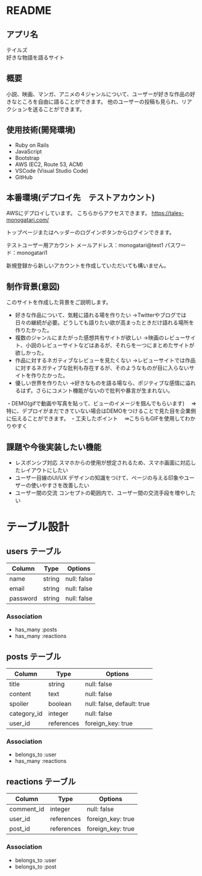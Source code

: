 # README

## アプリ名
テイルズ  
好きな物語を語るサイト

## 概要
小説、映画、マンガ、アニメの４ジャンルについて、ユーザーが好きな作品の好きなところを自由に語ることができます。
他のユーザーの投稿も見られ、リアクションを送ることができます。

## 使用技術(開発環境)
- Ruby on Rails
- JavaScript
- Bootstrap
- AWS (EC2, Route 53, ACM)
- VSCode (Visual Studio Code)
- GitHub

## 本番環境(デプロイ先　テストアカウント)
AWSにデプロイしています。
こちらからアクセスできます。
https://tales-monogatari.com/

トップページまたはヘッダーのログインボタンからログインできます。

テストユーザー用アカウント
メールアドレス：monogatari@test1
パスワード：monogatari1

新規登録から新しいアカウントを作成していただいても構いません。

## 制作背景(意図)
このサイトを作成した背景をご説明します。
- 好きな作品について、気軽に語れる場を作りたい
→Twitterやブログでは日々の継続が必要。どうしても語りたい欲が高まったときだけ語れる場所を作りたかった。
- 複数のジャンルにまたがった感想共有サイトが欲しい
→映画のレビューサイト、小説のレビューサイトなどはあるが、それらを一つにまとめたサイトが欲しかった。
- 作品に対するネガティブなレビューを見たくない
→レビューサイトでは作品に対するネガティブな批判も存在するが、そのようなものが目に入らないサイトを作りたかった。
- 優しい世界を作りたい
→好きなものを語る場なら、ポジティブな感情に溢れるはず。さらにコメント機能がないので批判や暴言が生まれない。

・DEMO(gifで動画や写真を貼って、ビューのイメージを掴んでもらいます)
　⇒特に、デプロイがまだできていない場合はDEMOをつけることで見た目を企業側に伝えることができます。
・工夫したポイント
　⇛こちらもGIFを使用してわかりやすく

## 課題や今後実装したい機能
- レスポンシブ対応
スマホからの使用が想定されるため、スマホ画面に対応したレイアウトにしたい
- ユーザー目線のUI/UX
デザインの知識をつけて、ページの与える印象やユーザーの使いやすさを改善したい
- ユーザー間の交流
コンセプトの範囲内で、ユーザー間の交流手段を増やしたい


# テーブル設計

## users テーブル

| Column   | Type   | Options     |
| -------- | ------ | ----------- |
| name     | string | null: false |
| email    | string | null: false |
| password | string | null: false |

### Association
- has_many :posts
- has_many :reactions


## posts テーブル

| Column      | Type       | Options     |
| ----------- | ---------- | ----------- |
| title       | string     | null: false |
| content     | text       | null: false |
| spoiler     | boolean    | null: false, default: true |
| category_id | integer    | null: false |
| user_id     | references | foreign_key: true |

### Association
- belongs_to :user
- has_many :reactions


## reactions テーブル

| Column     | Type       | Options     |
| ---------- | ---------- | ----------- |
| comment_id | integer    | null: false |
| user_id    | references | foreign_key: true |
| post_id    | references | foreign_key: true |

### Association
- belongs_to :user
- belongs_to :post
